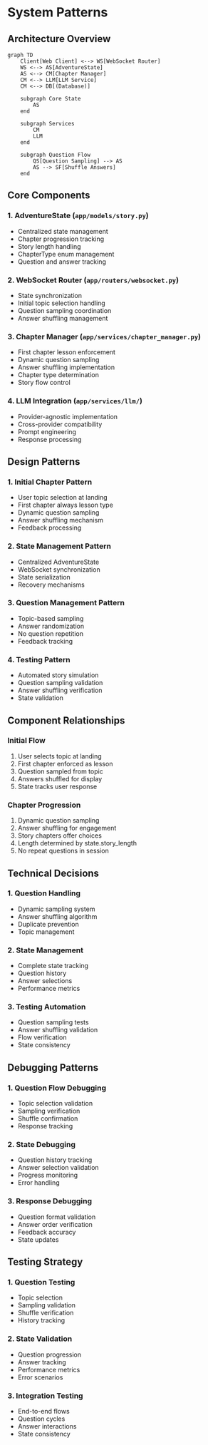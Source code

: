 # System Patterns

## Architecture Overview
```mermaid
graph TD
    Client[Web Client] <--> WS[WebSocket Router]
    WS <--> AS[AdventureState]
    AS <--> CM[Chapter Manager]
    CM <--> LLM[LLM Service]
    CM <--> DB[(Database)]
    
    subgraph Core State
        AS
    end
    
    subgraph Services
        CM
        LLM
    end

    subgraph Question Flow
        QS[Question Sampling] --> AS
        AS --> SF[Shuffle Answers]
    end
```

## Core Components

### 1. AdventureState (`app/models/story.py`)
- Centralized state management
- Chapter progression tracking
- Story length handling
- ChapterType enum management
- Question and answer tracking

### 2. WebSocket Router (`app/routers/websocket.py`)
- State synchronization
- Initial topic selection handling
- Question sampling coordination
- Answer shuffling management

### 3. Chapter Manager (`app/services/chapter_manager.py`)
- First chapter lesson enforcement
- Dynamic question sampling
- Answer shuffling implementation
- Chapter type determination
- Story flow control

### 4. LLM Integration (`app/services/llm/`)
- Provider-agnostic implementation
- Cross-provider compatibility
- Prompt engineering
- Response processing

## Design Patterns

### 1. Initial Chapter Pattern
- User topic selection at landing
- First chapter always lesson type
- Dynamic question sampling
- Answer shuffling mechanism
- Feedback processing

### 2. State Management Pattern
- Centralized AdventureState
- WebSocket synchronization
- State serialization
- Recovery mechanisms

### 3. Question Management Pattern
- Topic-based sampling
- Answer randomization
- No question repetition
- Feedback tracking

### 4. Testing Pattern
- Automated story simulation
- Question sampling validation
- Answer shuffling verification
- State validation

## Component Relationships

### Initial Flow
1. User selects topic at landing
2. First chapter enforced as lesson
3. Question sampled from topic
4. Answers shuffled for display
5. State tracks user response

### Chapter Progression
1. Dynamic question sampling
2. Answer shuffling for engagement
3. Story chapters offer choices
4. Length determined by state.story_length
5. No repeat questions in session

## Technical Decisions

### 1. Question Handling
- Dynamic sampling system
- Answer shuffling algorithm
- Duplicate prevention
- Topic management

### 2. State Management
- Complete state tracking
- Question history
- Answer selections
- Performance metrics

### 3. Testing Automation
- Question sampling tests
- Answer shuffling validation
- Flow verification
- State consistency

## Debugging Patterns

### 1. Question Flow Debugging
- Topic selection validation
- Sampling verification
- Shuffle confirmation
- Response tracking

### 2. State Debugging
- Question history tracking
- Answer selection validation
- Progress monitoring
- Error handling

### 3. Response Debugging
- Question format validation
- Answer order verification
- Feedback accuracy
- State updates

## Testing Strategy

### 1. Question Testing
- Topic selection
- Sampling validation
- Shuffle verification
- History tracking

### 2. State Validation
- Question progression
- Answer tracking
- Performance metrics
- Error scenarios

### 3. Integration Testing
- End-to-end flows
- Question cycles
- Answer interactions
- State consistency
